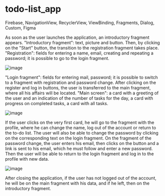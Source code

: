 # todo-list_app
Firebase, NavigationView, RecyclerView, ViewBinding, Fragments, Dialog, Custom, Figma

As soon as the user launches the application, an introductory fragment appears. "Introductory fragment": text, picture and button.
Then, by clicking on the "Start" button, the transition to the registration fragment takes place.
"Registration": fields for entering a name, email, creating and repeating a password; it is possible to go to the login fragment.

![image](https://github.com/xemura/todo-list_app/assets/92382028/2aaee1f4-f861-4907-9362-26537e88266b)

"Login fragment": fields for entering mail, password; it is possible to switch to a fragment with registration and password change.
After clicking on the register and log in buttons, the user is transferred to the main fragment, where all his affairs will be located.
"Main screen": a card with a greeting of the user and an indication of the number of tasks for the day, a card with progress on completed tasks, a card with all tasks.

![image](https://github.com/xemura/todo-list_app/assets/92382028/111241ce-2fc7-43fd-92fb-391dfe7c5054)

If the user clicks on the very first card, he will go to the fragment with the profile, where he can change the name, log out of the account or return to the to-do list.
The user will also be able to change the password by clicking on the corresponding text on the login fragment.
On the fragment of the password change, the user enters his email, then clicks on the button and a link is sent to his email, which he must follow and enter a new password.
Then the user will be able to return to the login fragment and log in to the profile with new data.

![image](https://github.com/xemura/todo-list_app/assets/92382028/9966d208-33ec-4225-b1a6-677c7183a607)

After closing the application, if the user has not logged out of the account, he will be on the main fragment with his data, and if he left, then on the introductory fragment.

